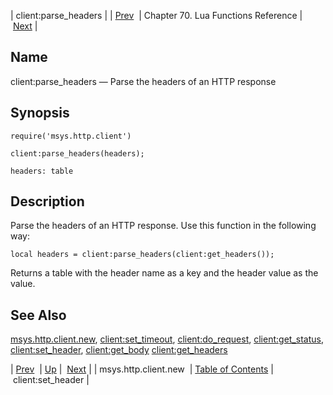 | client:parse_headers |
| [Prev](lua.ref.msys.http.client.new)  | Chapter 70. Lua Functions Reference |  [Next](lua.ref.client_set_header) |

<a name="lua.ref.client_parse_headers"></a>
## Name

client:parse_headers — Parse the headers of an HTTP response

<a name="idp15353984"></a>
## Synopsis

`require('msys.http.client')`

`client:parse_headers(headers);`

`headers: table`<a name="idp15357696"></a>
## Description

Parse the headers of an HTTP response. Use this function in the following way:

`local headers = client:parse_headers(client:get_headers());`

Returns a table with the header name as a key and the header value as the value.

<a name="idp15360416"></a>
## See Also

[msys.http.client.new](lua.ref.msys.http.client.new "msys.http.client.new"), [client:set_timeout](lua.ref.client_set_timeout "client:set_timeout"), [client:do_request](lua.ref.client_do_request "client:do_request"), [client:get_status](lua.ref.client_get_status "client:get_status"), [client:set_header](lua.ref.client_set_header "client:set_header"), [client:get_body](lua.ref.client_get_body "client:get_body") [client:get_headers](lua.ref.client_get_headers "client:get_headers")

| [Prev](lua.ref.msys.http.client.new)  | [Up](lua.function.details) |  [Next](lua.ref.client_set_header) |
| msys.http.client.new  | [Table of Contents](index) |  client:set_header |

